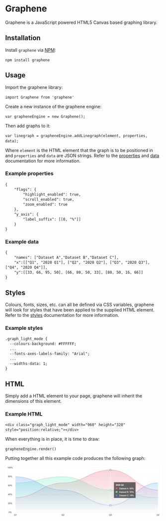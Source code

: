 # Graphene

Graphene is a JavaScript powered HTML5 Canvas based graphing library.

## Installation

Install `graphene` via [NPM](https://www.npmjs.com):

`npm install graphene`

## Usage

Import the graphene library:

`import Graphene from 'graphene'`

Create a new instance of the graphene engine:

`var grapheneEngine = new Graphene();`

Then add graphs to it:

`var linegraph = grapheneEngine.addLinegraph(element, properties, data);`

Where `element` is the HTML element that the graph is to be positioned in and `properties` and `data` are JSON strings. Refer to the [properties](https://github.com/krystal/graphene/wiki/Properties) and [data](https://github.com/krystal/graphene/wiki/Data) documentation for more information.

### Example properties

```
{
    "flags": {
        "highlight_enabled": true,
        "scroll_enabled": true,
        "zoom_enabled": true
    },
    "y_axis": {
        "label_suffix": [[0, "%"]]
    }
}
```

### Example data

```
{
    "names": ["Dataset A","Dataset B","Dataset C"],
    "x":[["Q1", "2020 Q1"], ["Q2", "2020 Q2"], ["Q3", "2020 Q3"], ["Q4", "2020 Q4"]],
    "y":[[33, 66, 95, 50], [66, 80, 50, 33], [80, 50, 16, 66]]
}
```

## Styles

Colours, fonts, sizes, etc. can all be defined via CSS variables, graphene will look for styles that have been applied to the supplied HTML element. Refer to the [styles](https://github.com/krystal/graphene/wiki/Styles) documentation for more information.

### Example styles

```
.graph_light_mode {
  --colours-background: #FFFFFF;
  ...
  --fonts-axes-labels-family: "Arial";
  ...
  --widths-data: 1;
}
```

## HTML

Simply add a HTML element to your page, graphene will inherit the dimensions of this element.

### Example HTML

```
<div class="graph_light_mode" width="960" height="320" style="position:relative;"></div>
```

When everything is in place, it is time to draw:

`grapheneEngine.render()`

Putting together all this example code produces the following graph:

![test.png](examples/images/test.png)
